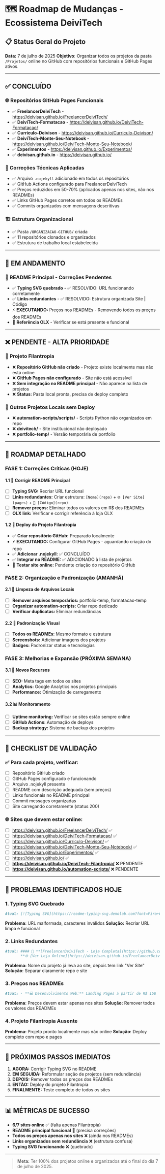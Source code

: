 # 🗺️ Roadmap de Mudanças - Ecossistema DeiviTech

## 📋 **Status Geral do Projeto**

**Data:** 7 de julho de 2025
**Objetivo:** Organizar todos os projetos da pasta `/Projetos/` online no GitHub com repositórios funcionais e GitHub Pages ativos.

---

## ✅ **CONCLUÍDO**

### 🌐 **Repositórios GitHub Pages Funcionais**

- ✅ **FreelancerDeiviTech** - <https://deivisan.github.io/FreelancerDeiviTech/>
- ✅ **DeiviTech-Formatacao** - <https://deivisan.github.io/DeiviTech-Formatacao/>
- ✅ **Curriculo-Deivison** - <https://deivisan.github.io/Curriculo-Deivison/>
- ✅ **DeiviTech-Monte-Seu-Notebook** - <https://deivisan.github.io/DeiviTech-Monte-Seu-Notebook/>
- ✅ **Experimentos** - <https://deivisan.github.io/Experimentos/>
- ✅ **deivisan.github.io** - <https://deivisan.github.io/>

### 🔧 **Correções Técnicas Aplicadas**

- ✅ Arquivo `.nojekyll` adicionado em todos os repositórios
- ✅ GitHub Actions configurado para FreelancerDeiviTech
- ✅ Preços reduzidos em 50-70% (aplicados apenas nos sites, não nos READMEs)
- ✅ Links GitHub Pages corretos em todos os READMEs
- ✅ Commits organizados com mensagens descritivas

### 🏗️ **Estrutura Organizacional**

- ✅ Pasta `/ORGANIZACAO-GITHUB/` criada
- ✅ 11 repositórios clonados e organizados
- ✅ Estrutura de trabalho local estabelecida

---

## 🔄 **EM ANDAMENTO**

### 📝 **README Principal - Correções Pendentes**

- ✅ **Typing SVG quebrado** - ✅ RESOLVIDO: URL funcionando corretamente
- ✅ **Links redundantes** - ✅ RESOLVIDO: Estrutura organizada Site | Código
- ⚡ **EXECUTANDO:** Preços nos READMEs - Removendo todos os preços dos READMEs
- 🔄 **Referência OLX** - Verificar se está presente e funcional

---

## ❌ **PENDENTE - ALTA PRIORIDADE**

### 🤝 **Projeto Filantropia**

- ❌ **Repositório GitHub não criado** - Projeto existe localmente mas não está online
- ❌ **GitHub Pages não configurado** - Site não está acessível
- ❌ **Sem integração no README principal** - Não aparece na lista de projetos
- ❌ **Status:** Pasta local pronta, precisa de deploy completo

### 📱 **Outros Projetos Locais sem Deploy**

- ❌ **automation-scripts/scripts/** - Scripts Python não organizados em repo
- ❌ **deivitech/** - Site institucional não deployado
- ❌ **portfolio-temp/** - Versão temporária de portfolio

---

## 🎯 **ROADMAP DETALHADO**

### **FASE 1: Correções Críticas (HOJE)**

#### 1.1 🔧 Corrigir README Principal

- [ ] **Typing SVG:** Recriar URL funcional
- [ ] **Links redundantes:** Criar estrutura: `[Nome](repo)` + `🌐 [Ver Site](pages)` + `📁 [Código](repo)`
- [ ] **Remover preços:** Eliminar todos os valores em R$ dos READMEs
- [ ] **OLX link:** Verificar e corrigir referência à loja OLX

#### 1.2 🤝 Deploy do Projeto Filantropia

- ✅ **Criar repositório GitHub:** Preparado localmente
- ⚡ **EXECUTANDO:** Configurar GitHub Pages - aguardando criação do repo
- ✅ **Adicionar .nojekyll:** ✅ CONCLUÍDO
- ✅ **Integrar no README:** ✅ ADICIONADO à lista de projetos
- 🔄 **Testar site online:** Pendente criação do repositório GitHub

### **FASE 2: Organização e Padronização (AMANHÃ)**

#### 2.1 📁 Limpeza de Arquivos Locais

- [ ] **Remover arquivos temporários:** portfolio-temp, formatacao-temp
- [ ] **Organizar automation-scripts:** Criar repo dedicado
- [ ] **Verificar duplicatas:** Eliminar redundâncias

#### 2.2 🎨 Padronização Visual

- [ ] **Todos os READMEs:** Mesmo formato e estrutura
- [ ] **Screenshots:** Adicionar imagens dos projetos
- [ ] **Badges:** Padronizar status e tecnologias

### **FASE 3: Melhorias e Expansão (PRÓXIMA SEMANA)**

#### 3.1 🚀 Novos Recursos

- [ ] **SEO:** Meta tags em todos os sites
- [ ] **Analytics:** Google Analytics nos projetos principais
- [ ] **Performance:** Otimização de carregamento

#### 3.2 📊 Monitoramento

- [ ] **Uptime monitoring:** Verificar se sites estão sempre online
- [ ] **GitHub Actions:** Automação de deploys
- [ ] **Backup strategy:** Sistema de backup dos projetos

---

## 📝 **CHECKLIST DE VALIDAÇÃO**

### ✅ **Para cada projeto, verificar:**

- [ ] Repositório GitHub criado
- [ ] GitHub Pages configurado e funcionando
- [ ] Arquivo .nojekyll presente
- [ ] README com descrição adequada (sem preços)
- [ ] Links funcionais no README principal
- [ ] Commit messages organizadas
- [ ] Site carregando corretamente (status 200)

### 🌐 **Sites que devem estar online:**

- [ ] <https://deivisan.github.io/FreelancerDeiviTech/> ✅
- [ ] <https://deivisan.github.io/DeiviTech-Formatacao/> ✅
- [ ] <https://deivisan.github.io/Curriculo-Deivison/> ✅
- [ ] <https://deivisan.github.io/DeiviTech-Monte-Seu-Notebook/> ✅
- [ ] <https://deivisan.github.io/Experimentos/> ✅
- [ ] <https://deivisan.github.io/> ✅
- [ ] **<https://deivisan.github.io/DeiviTech-Filantropia/>** ❌ PENDENTE
- [ ] **<https://deivisan.github.io/automation-scripts/>** ❌ PENDENTE

---

## 🚨 **PROBLEMAS IDENTIFICADOS HOJE**

### 1. **Typing SVG Quebrado**

```markdown
Atual: [![Typing SVG](https://readme-typing-svg.demolab.com?font=Fira+Code&pause=1000&color=**💡 Tecnologias:**
```

**Problema:** URL malformada, caracteres inválidos
**Solução:** Recriar URL limpa e funcional

### 2. **Links Redundantes**

```markdown
Atual: #### 🛒 **[FreelancerDeiviTech - Loja Completa](https://github.com/Deivisan/FreelancerDeiviTech)**
       **🌐 [Ver Loja Online](https://deivisan.github.io/FreelancerDeiviTech/)**
```

**Problema:** Nome do projeto já leva ao site, depois tem link "Ver Site"
**Solução:** Separar claramente repo e site

### 3. **Preços nos READMEs**

```markdown
Atual: - **💻 Desenvolvimento Web:** Landing Pages a partir de R$ 150
```

**Problema:** Preços devem estar apenas nos sites
**Solução:** Remover todos os valores dos READMEs

### 4. **Projeto Filantropia Ausente**

**Problema:** Projeto pronto localmente mas não online
**Solução:** Deploy completo com repo e pages

---

## 🎯 **PRÓXIMOS PASSOS IMEDIATOS**

1. **AGORA:** Corrigir Typing SVG no README
2. **EM SEGUIDA:** Reformular seção de projetos (sem redundância)
3. **DEPOIS:** Remover todos os preços dos READMEs
4. **ENTÃO:** Deploy do projeto Filantropia
5. **FINALMENTE:** Teste completo de todos os sites

---

## 📊 **MÉTRICAS DE SUCESSO**

- **6/7 sites online** ✅ (falta apenas Filantropia)
- **README principal funcional** 🔄 (precisa correções)
- **Todos os preços apenas nos sites** ❌ (ainda nos READMEs)
- **Links organizados sem redundância** ❌ (estrutura confusa)
- **Typing SVG funcionando** ❌ (quebrado)

---

> **Meta:** Ter 100% dos projetos online e organizados até o final do dia 7 de julho de 2025.
